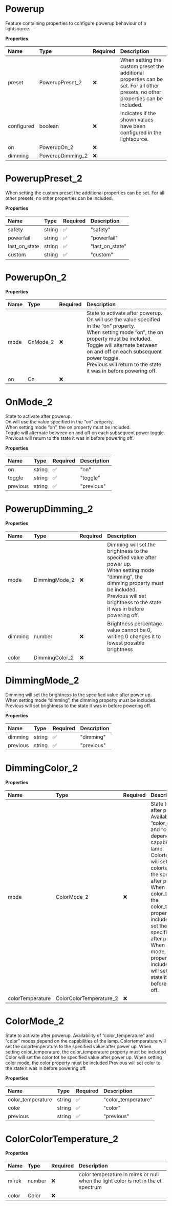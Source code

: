 # Powerup

Feature containing properties to configure powerup behaviour of a lightsource.

**Properties**

| Name       | Type             | Required | Description                                                                                                                      |
| :--------- | :--------------- | :------- | :------------------------------------------------------------------------------------------------------------------------------- |
| preset     | PowerupPreset_2  | ❌       | When setting the custom preset the additional properties can be set. For all other presets, no other properties can be included. |
| configured | boolean          | ❌       | Indicates if the shown values have been configured in the lightsource.                                                           |
| on         | PowerupOn_2      | ❌       |                                                                                                                                  |
| dimming    | PowerupDimming_2 | ❌       |                                                                                                                                  |

# PowerupPreset_2

When setting the custom preset the additional properties can be set. For all other presets, no other properties can be included.

**Properties**

| Name          | Type   | Required | Description     |
| :------------ | :----- | :------- | :-------------- |
| safety        | string | ✅       | "safety"        |
| powerfail     | string | ✅       | "powerfail"     |
| last_on_state | string | ✅       | "last_on_state" |
| custom        | string | ✅       | "custom"        |

# PowerupOn_2

**Properties**

| Name | Type     | Required | Description                                                                                                                                                                                                                                                                                                      |
| :--- | :------- | :------- | :--------------------------------------------------------------------------------------------------------------------------------------------------------------------------------------------------------------------------------------------------------------------------------------------------------------- |
| mode | OnMode_2 | ❌       | State to activate after powerup.<br/>On will use the value specified in the “on” property.<br/>When setting mode “on”, the on property must be included.<br/>Toggle will alternate between on and off on each subsequent power toggle.<br/>Previous will return to the state it was in before powering off.<br/> |
| on   | On       | ❌       |                                                                                                                                                                                                                                                                                                                  |

# OnMode_2

State to activate after powerup.<br/>On will use the value specified in the “on” property.<br/>When setting mode “on”, the on property must be included.<br/>Toggle will alternate between on and off on each subsequent power toggle.<br/>Previous will return to the state it was in before powering off.<br/>

**Properties**

| Name     | Type   | Required | Description |
| :------- | :----- | :------- | :---------- |
| on       | string | ✅       | "on"        |
| toggle   | string | ✅       | "toggle"    |
| previous | string | ✅       | "previous"  |

# PowerupDimming_2

**Properties**

| Name    | Type           | Required | Description                                                                                                                                                                                                                      |
| :------ | :------------- | :------- | :------------------------------------------------------------------------------------------------------------------------------------------------------------------------------------------------------------------------------- |
| mode    | DimmingMode_2  | ❌       | Dimming will set the brightness to the specified value after power up.<br/>When setting mode “dimming”, the dimming property must be included.<br/>Previous will set brightness to the state it was in before powering off.<br/> |
| dimming | number         | ❌       | Brightness percentage. value cannot be 0, writing 0 changes it to lowest possible brightness                                                                                                                                     |
| color   | DimmingColor_2 | ❌       |                                                                                                                                                                                                                                  |

# DimmingMode_2

Dimming will set the brightness to the specified value after power up.<br/>When setting mode “dimming”, the dimming property must be included.<br/>Previous will set brightness to the state it was in before powering off.<br/>

**Properties**

| Name     | Type   | Required | Description |
| :------- | :----- | :------- | :---------- |
| dimming  | string | ✅       | "dimming"   |
| previous | string | ✅       | "previous"  |

# DimmingColor_2

**Properties**

| Name             | Type                    | Required | Description                                                                                                                                                                                                                                                                                                                                                                                                                                                                                           |
| :--------------- | :---------------------- | :------- | :---------------------------------------------------------------------------------------------------------------------------------------------------------------------------------------------------------------------------------------------------------------------------------------------------------------------------------------------------------------------------------------------------------------------------------------------------------------------------------------------------- |
| mode             | ColorMode_2             | ❌       | State to activate after powerup. Availability of “color_temperature” and “color” modes depend on the capabilities of the lamp. Colortemperature will set the colortemperature to the specified value after power up. When setting color_temperature, the color_temperature property must be included Color will set the color tot he specified value after power up. When setting color mode, the color property must be included Previous will set color to the state it was in before powering off. |
| colorTemperature | ColorColorTemperature_2 | ❌       |                                                                                                                                                                                                                                                                                                                                                                                                                                                                                                       |

# ColorMode_2

State to activate after powerup. Availability of “color_temperature” and “color” modes depend on the capabilities of the lamp. Colortemperature will set the colortemperature to the specified value after power up. When setting color_temperature, the color_temperature property must be included Color will set the color tot he specified value after power up. When setting color mode, the color property must be included Previous will set color to the state it was in before powering off.

**Properties**

| Name              | Type   | Required | Description         |
| :---------------- | :----- | :------- | :------------------ |
| color_temperature | string | ✅       | "color_temperature" |
| color             | string | ✅       | "color"             |
| previous          | string | ✅       | "previous"          |

# ColorColorTemperature_2

**Properties**

| Name  | Type   | Required | Description                                                                       |
| :---- | :----- | :------- | :-------------------------------------------------------------------------------- |
| mirek | number | ❌       | color temperature in mirek or null when the light color is not in the ct spectrum |
| color | Color  | ❌       |                                                                                   |

